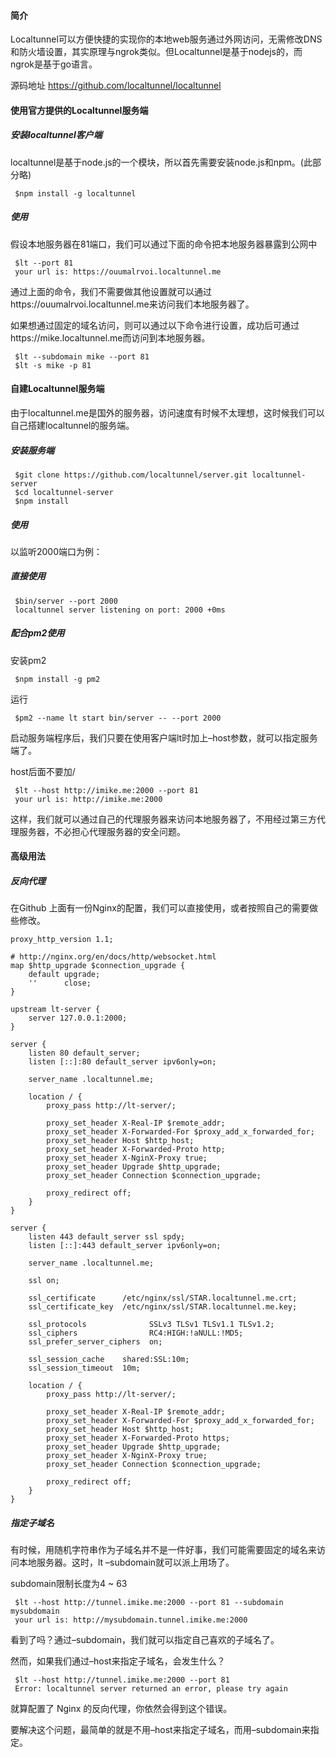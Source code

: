 #### 简介

Localtunnel可以方便快捷的实现你的本地web服务通过外网访问，无需修改DNS和防火墙设置，其实原理与ngrok类似。但Localtunnel是基于nodejs的，而ngrok是基于go语言。

源码地址
<https://github.com/localtunnel/localtunnel>

#### 使用官方提供的Localtunnel服务端

##### 安装localtunnel客户端

localtunnel是基于node.js的一个模块，所以首先需要安装node.js和npm。(此部分略)

     $npm install -g localtunnel

##### 使用

假设本地服务器在81端口，我们可以通过下面的命令把本地服务器暴露到公网中

     $lt --port 81
     your url is: https://ouumalrvoi.localtunnel.me
    
通过上面的命令，我们不需要做其他设置就可以通过https://ouumalrvoi.localtunnel.me来访问我们本地服务器了。

如果想通过固定的域名访问，则可以通过以下命令进行设置，成功后可通过https://mike.localtunnel.me而访问到本地服务器。

     $lt --subdomain mike --port 81
     $lt -s mike -p 81
     
#### 自建Localtunnel服务端

由于localtunnel.me是国外的服务器，访问速度有时候不太理想，这时候我们可以自己搭建localtunnel的服务端。

##### 安装服务端

     $git clone https://github.com/localtunnel/server.git localtunnel-server
     $cd localtunnel-server
     $npm install
##### 使用

以监听2000端口为例：

##### 直接使用

     $bin/server --port 2000
     localtunnel server listening on port: 2000 +0ms
     
##### 配合pm2使用

安装pm2

     $npm install -g pm2

运行

     $pm2 --name lt start bin/server -- --port 2000
     
启动服务端程序后，我们只要在使用客户端lt时加上–host参数，就可以指定服务端了。

host后面不要加/

     $lt --host http://imike.me:2000 --port 81
     your url is: http://imike.me:2000
     
这样，我们就可以通过自己的代理服务器来访问本地服务器了，不用经过第三方代理服务器，不必担心代理服务器的安全问题。

#### 高级用法

##### 反向代理

在Github 上面有一份Nginx的配置，我们可以直接使用，或者按照自己的需要做些修改。

```
proxy_http_version 1.1;

# http://nginx.org/en/docs/http/websocket.html
map $http_upgrade $connection_upgrade {
    default upgrade;
    ''      close;
}

upstream lt-server {
    server 127.0.0.1:2000;
}

server {
    listen 80 default_server;
    listen [::]:80 default_server ipv6only=on;

    server_name .localtunnel.me;

    location / {
        proxy_pass http://lt-server/;

        proxy_set_header X-Real-IP $remote_addr;
        proxy_set_header X-Forwarded-For $proxy_add_x_forwarded_for;
        proxy_set_header Host $http_host;
        proxy_set_header X-Forwarded-Proto http;
        proxy_set_header X-NginX-Proxy true;
        proxy_set_header Upgrade $http_upgrade;
        proxy_set_header Connection $connection_upgrade;

        proxy_redirect off;
    }
}

server {
    listen 443 default_server ssl spdy;
    listen [::]:443 default_server ipv6only=on;

    server_name .localtunnel.me;

    ssl on;

    ssl_certificate      /etc/nginx/ssl/STAR.localtunnel.me.crt;
    ssl_certificate_key  /etc/nginx/ssl/STAR.localtunnel.me.key;

    ssl_protocols              SSLv3 TLSv1 TLSv1.1 TLSv1.2;
    ssl_ciphers                RC4:HIGH:!aNULL:!MD5;
    ssl_prefer_server_ciphers  on;

    ssl_session_cache    shared:SSL:10m;
    ssl_session_timeout  10m;

    location / {
        proxy_pass http://lt-server/;

        proxy_set_header X-Real-IP $remote_addr;
        proxy_set_header X-Forwarded-For $proxy_add_x_forwarded_for;
        proxy_set_header Host $http_host;
        proxy_set_header X-Forwarded-Proto https;
        proxy_set_header Upgrade $http_upgrade;
        proxy_set_header X-NginX-Proxy true;
        proxy_set_header Connection $connection_upgrade;

        proxy_redirect off;
    }
}

```

##### 指定子域名

有时候，用随机字符串作为子域名并不是一件好事，我们可能需要固定的域名来访问本地服务器。这时，lt –subdomain就可以派上用场了。

subdomain限制长度为4 ~ 63

     $lt --host http://tunnel.imike.me:2000 --port 81 --subdomain mysubdomain
     your url is: http://mysubdomain.tunnel.imike.me:2000
     
看到了吗？通过–subdomain，我们就可以指定自己喜欢的子域名了。

然而，如果我们通过–host来指定子域名，会发生什么？

     $lt --host http://tunnel.imike.me:2000 --port 81
     Error: localtunnel server returned an error, please try again
     
就算配置了 Nginx 的反向代理，你依然会得到这个错误。

要解决这个问题，最简单的就是不用–host来指定子域名，而用–subdomain来指定。
